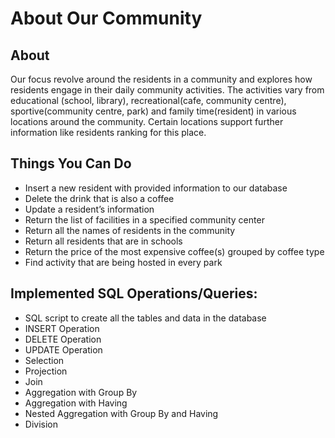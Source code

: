# About Our Community 

About 
---------
Our focus revolve around the residents in a community and explores how residents
engage in their daily community activities. The activities vary from educational
(school, library), recreational(cafe, community centre), sportive(community centre, park) 
and family time(resident)  in various locations around the community. Certain locations support
further information like residents ranking for this place.

Things You Can Do
--------
- Insert a new resident with provided information to our database
- Delete the drink that is also a coffee
- Update a resident’s information
- Return the list of facilities in a specified community center
- Return all the names of residents in the community
- Return all residents that are in schools
- Return the price of the most expensive coffee(s) grouped by coffee type
- Find activity that are being hosted in every park

Implemented SQL Operations/Queries:
--------
- SQL script to create all the tables and data in the database
- INSERT Operation
- DELETE Operation
- UPDATE Operation
- Selection
- Projection
- Join
- Aggregation with Group By
- Aggregation with Having
- Nested Aggregation with Group By and Having
- Division

